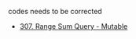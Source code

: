 codes needs to be corrected
- [307. Range Sum Query - Mutable](https://leetcode.com/problems/range-sum-query-mutable/)